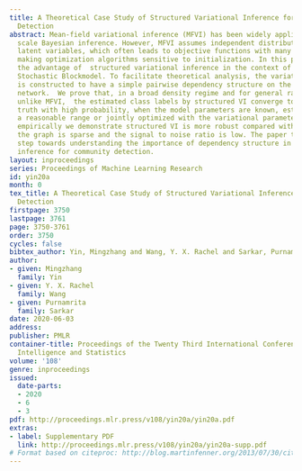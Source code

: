 ```yaml
---
title: A Theoretical Case Study of Structured Variational Inference for Community
  Detection
abstract: Mean-field variational inference (MFVI) has been widely applied in large
  scale Bayesian inference. However, MFVI assumes independent distribution on the
  latent variables, which often leads to objective functions with many local optima,
  making optimization algorithms sensitive to initialization. In this paper, we study
  the advantage of  structured variational inference in the context of the two-class
  Stochastic Blockmodel. To facilitate theoretical analysis, the variational distribution
  is constructed to have a simple pairwise dependency structure on the nodes of the
  network.  We prove that, in a broad density regime and for general random initializations,
  unlike MFVI,  the estimated class labels by structured VI converge to the ground
  truth with high probability, when the model parameters are known, estimated within
  a reasonable range or jointly optimized with the variational parameters. In addition,
  empirically we demonstrate structured VI is more robust compared with MFVI when
  the graph is sparse and the signal to noise ratio is low. The paper takes a first
  step towards understanding the importance of dependency structure in variational
  inference for community detection.
layout: inproceedings
series: Proceedings of Machine Learning Research
id: yin20a
month: 0
tex_title: A Theoretical Case Study of Structured Variational Inference for Community
  Detection
firstpage: 3750
lastpage: 3761
page: 3750-3761
order: 3750
cycles: false
bibtex_author: Yin, Mingzhang and Wang, Y. X. Rachel and Sarkar, Purnamrita
author:
- given: Mingzhang
  family: Yin
- given: Y. X. Rachel
  family: Wang
- given: Purnamrita
  family: Sarkar
date: 2020-06-03
address: 
publisher: PMLR
container-title: Proceedings of the Twenty Third International Conference on Artificial
  Intelligence and Statistics
volume: '108'
genre: inproceedings
issued:
  date-parts:
  - 2020
  - 6
  - 3
pdf: http://proceedings.mlr.press/v108/yin20a/yin20a.pdf
extras:
- label: Supplementary PDF
  link: http://proceedings.mlr.press/v108/yin20a/yin20a-supp.pdf
# Format based on citeproc: http://blog.martinfenner.org/2013/07/30/citeproc-yaml-for-bibliographies/
---
```

